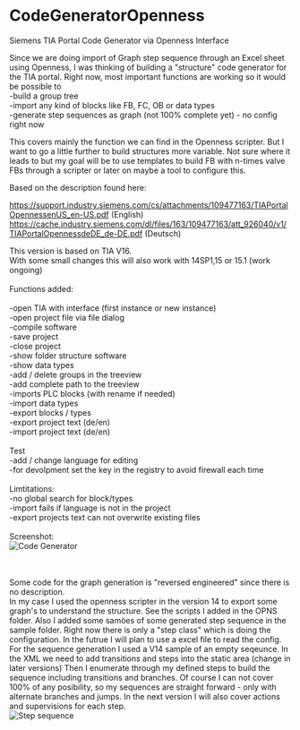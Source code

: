 # CodeGeneratorOpenness
Siemens TIA Portal Code Generator via Openness Interface

Since we are doing import of Graph step sequence through an Excel sheet using Openness, I was thinking of building a "structure" code generator for the TIA portal. Right now, most important functions are working so it would be possible to
<br>
-build a group tree<br>
-import any kind of blocks like FB, FC, OB or data types<br>
-generate step sequences as graph (not 100% complete yet) - no config right now

This covers mainly the function we can find in the Openness scripter. But I want to go a little further to build structures more variable. Not sure where it leads to but my goal will be to use templates to build FB with n-times valve FBs through a scripter or later on maybe a tool to configure this.

Based on the description found here:

https://support.industry.siemens.com/cs/attachments/109477163/TIAPortalOpennessenUS_en-US.pdf (English)
https://cache.industry.siemens.com/dl/files/163/109477163/att_926040/v1/TIAPortalOpennessdeDE_de-DE.pdf (Deutsch)


This version is based on TIA V16.
<br>
With some small changes this will also work with 14SP1,15 or 15.1 (work ongoing)
<br>
<br>
Functions added:<br>
<br>
-open TIA with interface (first instance or new instance)<br>
-open project file via file dialog<br>
-compile software<br>
-save project<br>
-close project<br>
-show folder structure software<br>
-show data types<br>
-add / delete groups in the treeview<br>
-add complete path to the treeview<br>
-imports PLC blocks (with rename if needed)<br>
-import data types<br>
-export blocks / types<br>
-export project text (de/en)<br>
-import project text (de/en)<br>
<br>
Test<br>
-add / change language for editing<br>
-for devolpment set the key in the registry to avoid firewall each time<br>
<br>
Limtitations:<br>
-no global search for block/types<br>
-import fails if language is not in the project<br>
-export projects text can not overwrite existing files
<br>
<br>
Screenshot:
<br>
<img src="https://raw.githubusercontent.com/mking2203/CodeGeneratorOpenness/master/CodeGenerator.png" alt="Code Generator">

<br>
<br>
Some code for the graph generation is "reversed engineered" since there is no description.
<br>
In my case I used the openness scripter in the version 14 to export some graph's to understand the structure. See the scripts I added in the OPNS folder. Also I added some samöes of some generated step sequence in the sample folder. Right now there is only a "step class" which is doing the configuration. In the futrue I will plan to use a excel file to read the config.
<br>
For the sequence generation I used a V14 sample of an empty seqeunce. In the XML we need to add transitions and steps into the static area (change in later versions) Then I enumerate through my defined steps to build the sequence including transitions and branches. Of course I can not cover 100% of any posibility, so my sequences are straight forward - only with alternate branches and jumps. In the next version I will also cover actions and supervisions for each step.
<br>
<img src="https://github.com/mking2203/CodeGeneratorOpenness/raw/master/Sample/Sequence.png" alt="Step sequence">

